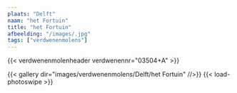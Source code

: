 ```yaml
---
plaats: "Delft"
naam: "het Fortuin"
title: "het Fortuin"
afbeelding: "/images/.jpg"
tags: ["verdwenenmolens"]
---
```

{{< verdwenenmolenheader verdwenennr="03504+A" >}}

{{< gallery dir="images/verdwenenmolens/Delft/het Fortuin" //>}}
{{< load-photoswipe >}}